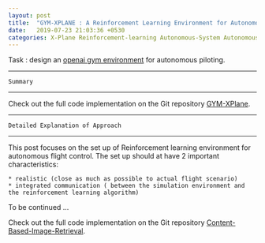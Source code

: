 ```yaml
---
layout: post
title:  "GYM-XPLANE : A Reinforcement Learning Environment for Autonomous Piloting"
date:   2019-07-23 21:03:36 +0530
categories: X-Plane Reinforcement-learning Autonomous-System Autonomous-piloting
---
```

Task :  design an [openai gym environment][air]  for autonomous piloting. 

-----------

	Summary

----------


Check out the full code implementation  on the Git repository [GYM-XPlane][cbir]. 


-----------

	Detailed Explanation of Approach
	
----------

This post  focuses on the  set up of Reinforcement learning environment for autonomous  flight control.  The set up  should at have 2 important characteristics: 

	* realistic (close as much as possible to actual flight scenario)
	* integrated communication ( between the simulation environment and the reinforcement learning algorithm)


To be continued ...

<!--
```javascript
const Razorpay = require('razorpay');

let rzp = Razorpay({
	key_id: 'KEY_ID',
	secret: 'name'
});

// capture request
rzp.capture(payment_id, cost)
	.then(function (data) {
		return 2;
	})
```
-->

Check out the full code implementation  on the Git repository [Content-Based-Image-Retrieval][cbir]. 

[cbir]: https://github.com/adderbyte/GYM_XPLANE_ML/tree/master/gym_xplane_final_version
[air]: https://gym.openai.com/

